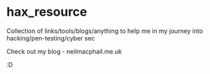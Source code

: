 # hax_resource
Collection of links/tools/blogs/anything to help me in my journey into hacking/pen-testing/cyber sec

Check out my blog - neilmacphail.me.uk

:D